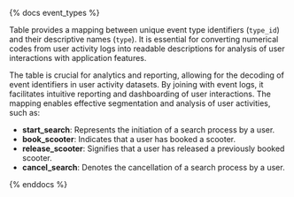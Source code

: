 {% docs event_types %}

Table provides a mapping between unique event type identifiers (`type_id`) and their descriptive names (`type`). It is essential for converting numerical codes from user activity logs into readable descriptions for analysis of user interactions with application features.

The table is crucial for analytics and reporting, allowing for the decoding of event identifiers in user activity datasets. By joining with event logs, it facilitates intuitive reporting and dashboarding of user interactions. The mapping enables effective segmentation and analysis of user activities, such as:

- **start_search**: Represents the initiation of a search process by a user.
- **book_scooter**: Indicates that a user has booked a scooter.
- **release_scooter**: Signifies that a user has released a previously booked scooter.
- **cancel_search**: Denotes the cancellation of a search process by a user.

{% enddocs %}